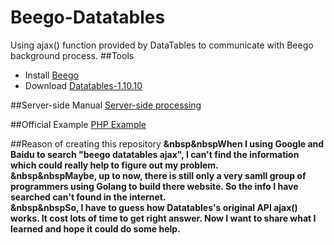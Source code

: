 # Beego-Datatables
Using ajax() function provided by DataTables to communicate with Beego background process.
##Tools
* Install  [Beego](beego.me)
* Download [Datatables-1.10.10](http://datatables.net/releases/DataTables-1.10.10.zip)

##Server-side Manual
[Server-side processing](http://datatables.club/manual/server-side.html)

##Official Example
[PHP Example](http://datatables.club/manual/server-side.html)

##Reason of creating this repository
<strong>&nbsp&nbspWhen I using Google and Baidu to search "beego datatables ajax", I can't find the information which could really help to figure out my problem.<br/>
&nbsp&nbspMaybe, up to now, there is still only a very samll group of programmers using Golang to build there website. So the info I have searched can't found in the internet.<br/> 
&nbsp&nbspSo, I have to guess how Datatables's original API ajax() works. It cost lots of time to get right answer. Now I want to share what I learned and hope it could do some help.</strong>

